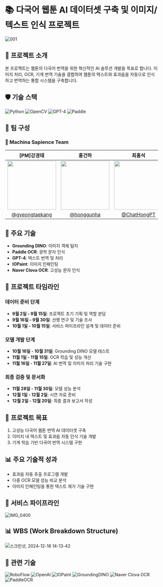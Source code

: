 # 📚 다국어 웹툰 AI 데이터셋 구축 및 이미지/텍스트 인식 프로젝트
![001](https://github.com/user-attachments/assets/faf4b195-809b-4c3a-893e-3da3f6bd6c9d)
## 🌟 프로젝트 소개

본 프로젝트는 웹툰의 다국어 번역을 위한 혁신적인 AI 솔루션 개발을 목표로 합니다. 이미지 처리, OCR, 기계 번역 기술을 결합하여 웹툰의 텍스트와 효과음을 자동으로 인식하고 번역하는 통합 시스템을 구축합니다.

## 🛡️ 기술 스택

![Python](https://img.shields.io/badge/Python-3776AB?style=for-the-badge&logo=python&logoColor=white)
![OpenCV](https://img.shields.io/badge/OpenCV-5C3EE8?style=for-the-badge&logo=opencv&logoColor=white)
![GPT-4](https://img.shields.io/badge/GPT--4-412991?style=for-the-badge&logo=openai&logoColor=white)
![Paddle](https://img.shields.io/badge/Paddle-2B50FF?style=for-the-badge&logo=paddlepaddle&logoColor=white)

## 👥 팀 구성

### 👥 Machina Sapience Team
| [PM]강경태 | 홍건하 | 최홍석 | 오준호 |
| :---: | :---: | :---: | :---: |
| <img width="160px" src= "https://github.com/user-attachments/assets/fa5865d1-5e6e-4738-bb95-eaff0b5b2892"/> | <img width="160px" src= "https://github.com/user-attachments/assets/8c156d05-acee-4d11-8ff3-4659e4a99dd8"/> | <img width="160px" src="https://github.com/user-attachments/assets/c98e0197-3648-4420-9c9e-2e5477fb0f09"/> | <img width="160px" src="https://github.com/user-attachments/assets/4daf0370-bbc7-4109-bd10-0feafe8c5aca"/> |
| [@gyeongtaekang](https://github.com/gyeongtaekang) | [@honggunha](https://github.com/honggunha) | [@ChatHongPT](https://github.com/ChatHongPT) | [@JH218](https://github.com/JH218) | 



## 🚀 주요 기술

- **Grounding DINO**: 이미지 객체 탐지
- **Paddle OCR**: 광학 문자 인식
- **GPT-4**: 텍스트 번역 및 처리
- **IOPaint**: 이미지 인페인팅
- **Naver Clova OCR**: 고성능 문자 인식

## 📅 프로젝트 타임라인

### 데이터 준비 단계
- **9월 2일 - 9월 15일**: 프로젝트 초기 기획 및 역할 분담
- **9월 16일 - 9월 30일**: 선행 연구 및 기술 조사
- **10월 1일 - 10월 15일**: 서비스 파이프라인 설계 및 데이터 준비

### 모델 개발 단계
- **10월 16일 - 10월 31일**: Grounding DINO 모델 테스트
- **11월 1일 - 11월 15일**: OCR 학습 및 성능 개선
- **11월 16일 - 11월 27일**: AI 번역 및 이미지 처리 기술 구현

### 최종 검증 및 문서화
- **11월 28일 - 11월 30일**: 모델 성능 분석
- **12월 1일 - 12월 2일**: 시연 자료 준비
- **12월 2일 - 12월 20일**: 최종 결과 보고서 작성

## 🎯 프로젝트 목표

1. 고성능 다국어 웹툰 번역 AI 데이터셋 구축
2. 이미지 내 텍스트 및 효과음 자동 인식 기술 개발
3. 기계 학습 기반 다국어 번역 시스템 구현

## 📊 주요 기술적 성과

- 효과음 자동 추출 프로그램 개발
- 다중 OCR 모델 성능 비교 분석
- 이미지 인페인팅을 통한 텍스트 제거 기술 구현

## 🔧 서비스 파이프라인
![IMG_0400](https://github.com/user-attachments/assets/5d6b578f-cc28-466f-a6cc-9e0160b390fe)

## 📊 WBS (Work Breakdown Structure)
![스크린샷, 2024-12-18 14-13-42](https://github.com/user-attachments/assets/2b7569c5-44e3-4c1e-8134-23343352e036)

## 🔗 관련 기술

![RoboFlow](https://img.shields.io/badge/RoboFlow-0080FF?style=for-the-badge&logo=roboflow&logoColor=white)
![OpenAI](https://img.shields.io/badge/OpenAI-412991?style=for-the-badge&logo=openai&logoColor=white)
![IOPaint](https://img.shields.io/badge/IOPaint-FF6B6B?style=for-the-badge&logo=medibangpaint&logoColor=white)
![GroundingDINO](https://img.shields.io/badge/GroundingDINO-70FFAF?style=for-the-badge&logo=Deno&logoColor=white)
![Naver Clova OCR](https://img.shields.io/badge/Naver_Clova_OCR-00C300?style=for-the-badge&logo=naver&logoColor=white)
![PaddleOCR](https://img.shields.io/badge/PaddleOCR-2B50FF?style=for-the-badge&logo=paddlepaddle&logoColor=white)

